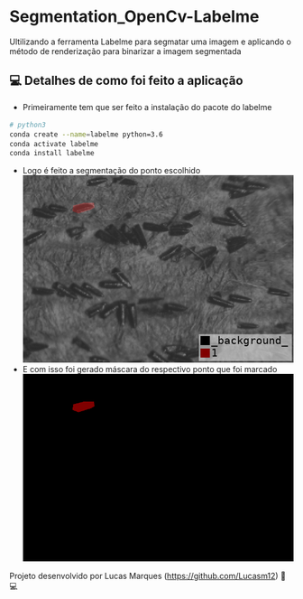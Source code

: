 # Segmentation_OpenCv-Labelme
Ultilizando a ferramenta Labelme para segmatar uma imagem e aplicando o método de renderização para binarizar a imagem segmentada
## :computer: Detalhes de como foi feito a aplicação
- Primeiramente tem que ser feito a instalação do pacote do labelme
```bash
# python3
conda create --name=labelme python=3.6
conda activate labelme
conda install labelme
```
- Logo é feito a segmentação do ponto escolhido
![img1](https://github.com/Lucasm12/-Segmentation_OpenCv-Labelme/blob/master/paleta_img/label_viz.png)
- E com isso foi gerado máscara do respectivo ponto que foi marcado 
![img1](https://github.com/Lucasm12/-Segmentation_OpenCv-Labelme/blob/master/paleta_img/img1.png)


Projeto desenvolvido por Lucas Marques (https://github.com/Lucasm12) :man::computer:
